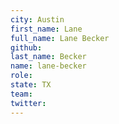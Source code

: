 ```yaml
---
city: Austin
first_name: Lane
full_name: Lane Becker
github:
last_name: Becker
name: lane-becker
role:
state: TX
team:
twitter:
---
```

